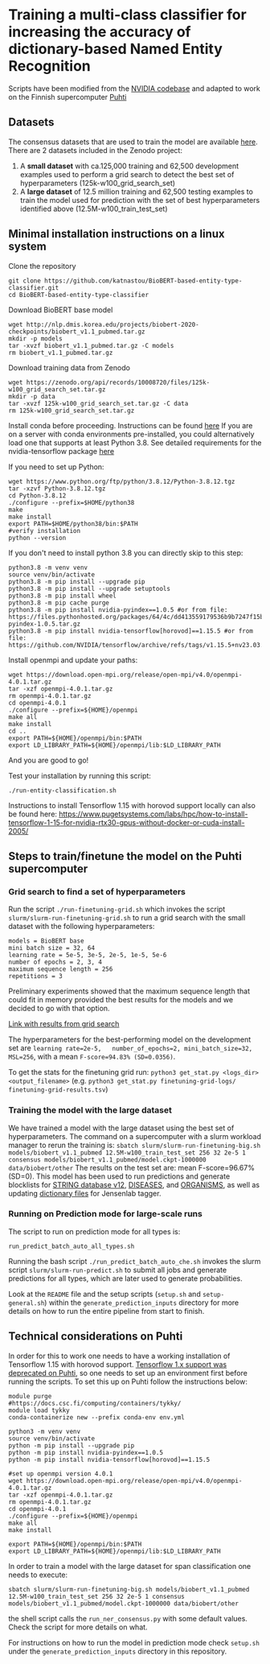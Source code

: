 # Training a multi-class classifier for increasing the accuracy of dictionary-based Named Entity Recognition

Scripts have been modified from the [NVIDIA codebase](https://github.com/NVIDIA/DeepLearningExamples) and adapted to work on the Finnish supercomputer [Puhti](https://docs.csc.fi/computing/systems-puhti/)

## Datasets
The consensus datasets that are used to train the model are available [here](https://doi.org/10.5281/zenodo.10008720).
There are 2 datasets included in the Zenodo project: 
1. A **small dataset** with ca.125,000 training and 62,500 development examples used to perform a grid search to detect the best set of hyperparameters (125k-w100_grid_search_set)
2. A **large dataset** of 12.5 million training and 62,500 testing examples to train the model used for prediction with the set of best hyperparameters identified above (12.5M-w100_train_test_set)


## Minimal installation instructions on a linux system

Clone the repository

```
git clone https://github.com/katnastou/BioBERT-based-entity-type-classifier.git
cd BioBERT-based-entity-type-classifier 
```

Download BioBERT base model

```
wget http://nlp.dmis.korea.edu/projects/biobert-2020-checkpoints/biobert_v1.1_pubmed.tar.gz
mkdir -p models
tar -xvzf biobert_v1.1_pubmed.tar.gz -C models
rm biobert_v1.1_pubmed.tar.gz
```

Download training data from Zenodo

```
wget https://zenodo.org/api/records/10008720/files/125k-w100_grid_search_set.tar.gz
mkdir -p data
tar -xvzf 125k-w100_grid_search_set.tar.gz -C data
rm 125k-w100_grid_search_set.tar.gz
```

Install conda before proceeding. Instructions can be found [here](https://docs.conda.io/projects/conda/en/latest/user-guide/install/linux.html)
If you are on a server with conda environments pre-installed, you could alternatively load one that supports at least Python 3.8. See detailed requirements for the nvidia-tensorflow package [here](https://docs.nvidia.com/deeplearning/frameworks/tensorflow-wheel-release-notes/tf-wheel-rel.html#rel_23-03)

If you need to set up Python:

```
wget https://www.python.org/ftp/python/3.8.12/Python-3.8.12.tgz
tar -xzvf Python-3.8.12.tgz
cd Python-3.8.12
./configure --prefix=$HOME/python38
make
make install
export PATH=$HOME/python38/bin:$PATH
#verify installation
python --version
```

If you don't need to install python 3.8 you can directly skip to this step:

```
python3.8 -m venv venv
source venv/bin/activate
python3.8 -m pip install --upgrade pip
python3.8 -m pip install --upgrade setuptools
python3.8 -m pip install wheel
python3.8 -m pip cache purge
python3.8 -m pip install nvidia-pyindex==1.0.5 #or from file: https://files.pythonhosted.org/packages/64/4c/dd413559179536b9b7247f15bf968f7e52b5f8c1d2183ceb3d5ea9284776/nvidia-pyindex-1.0.5.tar.gz
python3.8 -m pip install nvidia-tensorflow[horovod]==1.15.5 #or from file: https://github.com/NVIDIA/tensorflow/archive/refs/tags/v1.15.5+nv23.03.tar.gz
```

Install openmpi and update your paths:

```
wget https://download.open-mpi.org/release/open-mpi/v4.0/openmpi-4.0.1.tar.gz
tar -xzf openmpi-4.0.1.tar.gz
rm openmpi-4.0.1.tar.gz 
cd openmpi-4.0.1
./configure --prefix=${HOME}/openmpi
make all
make install
cd ..
export PATH=${HOME}/openmpi/bin:$PATH
export LD_LIBRARY_PATH=${HOME}/openmpi/lib:$LD_LIBRARY_PATH
```

And you are good to go!

Test your installation by running this script:

```
./run-entity-classification.sh
```

Instructions to install Tensorflow 1.15 with horovod support locally can also be found here: https://www.pugetsystems.com/labs/hpc/how-to-install-tensorflow-1-15-for-nvidia-rtx30-gpus-without-docker-or-cuda-install-2005/


## Steps to train/finetune the model on the Puhti supercomputer

### Grid search to find a set of hyperparameters 
Run the script `./run-finetuning-grid.sh` which invokes the script `slurm/slurm-run-finetuning-grid.sh` to run a grid search with the small dataset with the following hyperparameters:
```
models = BioBERT base
mini batch size = 32, 64
learning rate = 5e-5, 3e-5, 2e-5, 1e-5, 5e-6
number of epochs = 2, 3, 4
maximum sequence length = 256
repetitions = 3
```
Preliminary experiments showed that the maximum sequence length that could fit in memory provided the best results for the models and we decided to go with that option.

[Link with results from grid search](https://docs.google.com/spreadsheets/d/1kfypTjb_1YUncyqHSgwaD2fEjNaxGCF9vMigj87tB9E/edit?usp=sharing)

The hyperparameters for the best-performing model on the development set are `learning rate=2e-5,	number_of_epochs=2,	mini_batch_size=32,	MSL=256`, with a mean `F-score=94.83% (SD=0.0356)`.

To get the stats for the finetuning grid run: `python3 get_stat.py <logs_dir> <output_filename>` (e.g. `python3 get_stat.py finetuning-grid-logs/ finetuning-grid-results.tsv`)

### Training the model with the large dataset

We have trained a model with the large dataset using the best set of hyperparameters. 
The command on a supercomputer with a slurm workload manager to rerun the training is: `sbatch slurm/slurm-run-finetuning-big.sh models/biobert_v1.1_pubmed 12.5M-w100_train_test_set 256 32 2e-5 1 consensus models/biobert_v1.1_pubmed/model.ckpt-1000000 data/biobert/other`
The results on the test set are: mean F-score=96.67% (SD=0).
This model has been used to run predictions and generate blocklists for [STRING database v12](https://string-db.org/), [DISEASES](https://diseases.jensenlab.org/Search), and [ORGANISMS](https://organisms.jensenlab.org/Search), as well as updating [dictionary files](https://jensenlab.org/resources/textmining/#dictionaries) for Jensenlab tagger. 

### Running on Prediction mode for large-scale runs

The script to run on prediction mode for all types is:

```
run_predict_batch_auto_all_types.sh
```

Running the bash script `./run_predict_batch_auto_che.sh` invokes the slurm script `slurm/slurm-run-predict.sh` to submit all jobs and generate predictions for all types, which are later used to generate probabilities.

Look at the `README` file and the setup scripts (`setup.sh` and `setup-general.sh`) within the `generate_prediction_inputs` directory for more details on how to run the entire pipeline from start to finish.



## Technical considerations on Puhti

In order for this to work one needs to have a working installation of Tensorflow 1.15 with horovod support. [Tensorflow 1.x support was deprecated on Puhti](https://docs.csc.fi/apps/tensorflow/), so one needs to set up an environment first before running the scripts. 
To set this up on Puhti follow the instructions below:

```
module purge
#https://docs.csc.fi/computing/containers/tykky/
module load tykky
conda-containerize new --prefix conda-env env.yml

python3 -m venv venv
source venv/bin/activate
python -m pip install --upgrade pip
python -m pip install nvidia-pyindex==1.0.5
python -m pip install nvidia-tensorflow[horovod]==1.15.5

#set up openmpi version 4.0.1
wget https://download.open-mpi.org/release/open-mpi/v4.0/openmpi-4.0.1.tar.gz
tar -xzf openmpi-4.0.1.tar.gz
rm openmpi-4.0.1.tar.gz 
cd openmpi-4.0.1
./configure --prefix=${HOME}/openmpi
make all
make install

export PATH=${HOME}/openmpi/bin:$PATH
export LD_LIBRARY_PATH=${HOME}/openmpi/lib:$LD_LIBRARY_PATH
```

In order to train a model with the large dataset for span classification one needs to execute:

```
sbatch slurm/slurm-run-finetuning-big.sh models/biobert_v1.1_pubmed 12.5M-w100_train_test_set 256 32 2e-5 1 consensus models/biobert_v1.1_pubmed/model.ckpt-1000000 data/biobert/other
```

the shell script calls the `run_ner_consensus.py` with some default values. Check the script for more details on what. 

For instructions on how to run the model in prediction mode check `setup.sh` under the `generate_prediction_inputs` directory in this repository.
